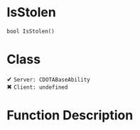 # IsStolen
```
bool IsStolen()
```
# Class
✔ `Server: CDOTABaseAbility`  
✖ `Client: undefined`  

# Function Description

